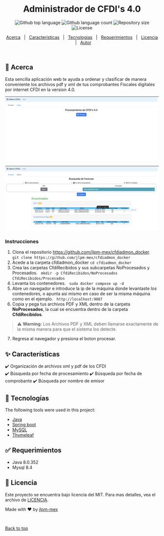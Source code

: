 <div align="center" id="top"> 
  <!-- <a href="https://opensource.netlify.app">Demo</a> -->
</div>

<h1 align="center">Administrador de CFDI's 4.0</h1>

<p align="center">
  <img alt="Github top language" src="https://img.shields.io/github/languages/top/jlpm-mex/cfdiadmon?color=56BEB8">

  <img alt="Github language count" src="https://img.shields.io/github/languages/count/jlpm-mex/cfdiadmon?color=56BEB8">

  <img alt="Repository size" src="https://img.shields.io/github/repo-size/jlpm-mex/cfdiadmon?color=56BEB8">

  <img alt="License" src="https://img.shields.io/github/license/jlpm-mex/cfdiadmon?color=56BEB8">

  <!-- <img alt="Github issues" src="https://img.shields.io/github/issues/{{YOUR_GITHUB_USERNAME}}/opensource?color=56BEB8" /> -->

  <!-- <img alt="Github forks" src="https://img.shields.io/github/forks/{{YOUR_GITHUB_USERNAME}}/opensource?color=56BEB8" /> -->

  <!-- <img alt="Github stars" src="https://img.shields.io/github/stars/{{YOUR_GITHUB_USERNAME}}/opensource?color=56BEB8" /> -->
</p>

<!-- Status -->

<!-- <h4 align="center"> 
	🚧  OpenSource 🚀 Under construction...  🚧
</h4> 

<hr> -->

<p align="center">
  <a href="#dart-about">Acerca</a> &#xa0; | &#xa0; 
  <a href="#sparkles-características">Características</a> &#xa0; | &#xa0;
  <a href="#rocket-tecnologías">Tecnologias</a> &#xa0; | &#xa0;
  <a href="#white_check_mark-requerimientos">Requerimientos</a> &#xa0; | &#xa0;
  <a href="#memo-licencia">Licencia</a> &#xa0; | &#xa0;
  <a href="https://github.com/jlpm-mex" target="_blank">Autor</a>
</p>

<br>

## :dart: Acerca 

Esta sencilla aplicación web te ayuda a ordenar y clasificar de manera conveniente los archivos pdf y xml de tus comprobantes Fiscales digitales por internet CFDI en la version 4.0.

![PantallaPrincipal](./Pantalla_Principal.png "Pantalla Principal")

![PantallaPrincipal](./Pantalla_Busqueda.png "Pantalla Principal")


### Instrucciones
 1) Clona el repositorio https://github.com/jlpm-mex/cfdiadmon_docker. &#xa0;
`` git clone https://github.com/jlpm-mex/cfdiadmon_docker``
&#xa0;
 1) Acede a la carpeta cfdiadmon_docker
 ```cd cfdiadmon_docker```
&#xa0;
 1) Crea las carpetas CfdiRecibidos y sus subcarpetas NoProcesados y Procesados. &#xa0;
 ```mkdir -p CfdiRecibidos/NoProcesados CfdiRecibidos/Procesados```
&#xa0;
 1) Levanta los contenedores. &#xa0;
 ```sudo docker compose up -d```
&#xa0;
 1) Abre un navegador e introduce la ip de la máquina donde levantaste los contenedores, o apunta asi mismo en caso de ser la misma máquina como en el ejemplo. &#xa0;
 ```http://localhost:9087```
&#xa0;
1) Copia y pega tus archivos PDF y XML dentro de la carpeta **NoProcesados**, la cual se encuentra dentro de la carpeta **CfdiRecibidos**. &#xa0;

  > :warning: **Warning:** Los Archivos PDF y XML deben llamarse exactamente de la misma manera para que el sistema los detecte.
  &#xa0;
7) Regresa al navegador y presiona el boton procesar. 

<!--
  1. Crear carpeta para archivos de configuración en Documentos (Puede ser cualquier nombre "admon_cfdi")
  * ```mkdir ~/Documents/admon_cfdi```  
  2. Accesa a la carpeta recien creada y crea dentro de esa carpeta 2 carpetas mas (conf y data)
  * ```cd ~/Documents/admon_cfdi/```
  * ```mkdir conf```
  * ```mkdir data```
  3. 
-->

## :sparkles: Características

:heavy_check_mark: Organización de archivos xml y pdf de los CFDI  
:heavy_check_mark: Búsqueda por fecha de procesamiento
:heavy_check_mark: Búsqueda por fecha de comprobante
:heavy_check_mark: Búsqueda por nombre de emisor

## :rocket: Tecnologías 

The following tools were used in this project:

- [Java](https://www.java.com/es/)
- [Spring boot](https://spring.io/projects/spring-boot)
- [MySQL](https://www.mysql.com/)
- [Thymeleaf](https://www.thymeleaf.org/)

## :white_check_mark: Requerimientos 

- Java 8.0.352
- Mysql 8.4

## :memo: Licencia 

Este proyecto se encuentra bajo licencia del MIT. Para mas detalles, vea el archivo de  [LICENCIA](LICENSE.md).


Made with :heart: by <a href="https://github.com/jlpm-mex" target="_blank">jlpm-mex</a>

&#xa0;

<a href="#top">Back to top</a>
